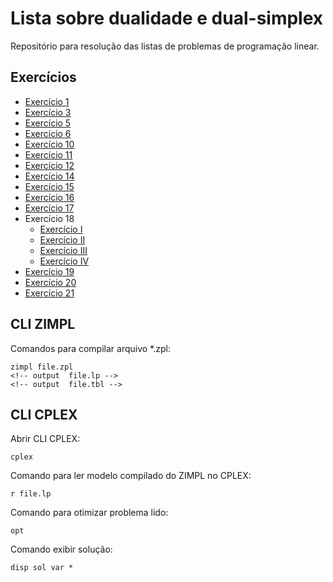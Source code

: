 # Lista sobre dualidade e dual-simplex

Repositório para resolução das listas de problemas de programação linear.

## Exercícios

* [Exercício 1](01/README.md)
* [Exercício 3](03/README.md)
* [Exercício 5](05/README.md)
* [Exercício 6](06/README.md)
* [Exercício 10](10/README.md)
* [Exercício 11](11/README.md)
* [Exercício 12](12/README.md)
* [Exercício 14](14/README.md)
* [Exercício 15](15/README.md)
* [Exercício 16](16/README.md)
* [Exercício 17](17/README.md)
* Exercício 18
  * [Exercício I](18-I/README.md)  
  * [Exercício II](18-II/README.md)  
  * [Exercício III](18-III/README.md)  
  * [Exercício IV](18-IV/README.md)  
* [Exercício 19](19/README.md)
* [Exercício 20](20/README.md)
* [Exercício 21](21/README.md)

## CLI ZIMPL

Comandos para compilar arquivo *.zpl:

    zimpl file.zpl
    <!-- output  file.lp -->
    <!-- output  file.tbl -->

## CLI CPLEX

Abrir CLI CPLEX:

    cplex

Comando para ler modelo compilado do ZIMPL no CPLEX:

    r file.lp

Comando para otimizar problema lido:

    opt

Comando exibir solução:

    disp sol var *
